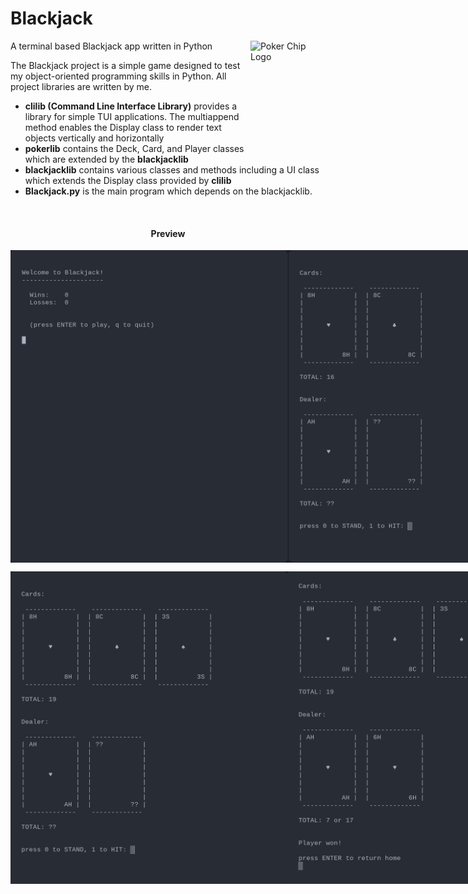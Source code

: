 # Blackjack

<img src="https://image.flaticon.com/icons/svg/1027/1027901.svg" align="right"
     alt="Poker Chip Logo" width="120" height="178">

A terminal based Blackjack app written in Python

The Blackjack project is a simple game designed to test my object-oriented programming skills
in Python. All project libraries are written by me.

* **clilib (Command Line Interface Library)** provides a library for simple
  TUI applications. The multiappend method enables the Display class to render
  text objects vertically and horizontally
* **pokerlib** contains the Deck, Card, and Player classes which are extended
  by the **blackjacklib**
* **blackjacklib** contains various classes and methods including a UI class
  which extends the Display class provided by **clilib**
* **Blackjack.py** is the main program which depends on the blackjacklib.
  
<br/>
<h4 align="center">Preview</h4>

<p align="center" style="display: flex">
    <img src="./imgs/img1.png" alt="Homepage Image" height=500>
    <img src="./imgs/img2.png" alt="Homepage Image" height=500>
</p>
<p align="center" style="display: flex">
    <img src="./imgs/img3.png" alt="Homepage Image" height=500>
    <img src="./imgs/img4.png" alt="Homepage Image" height=500>
</p>
